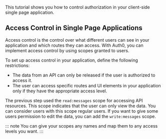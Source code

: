 This tutorial shows you how to control authorization in your client-side single page application.

## Access Control in Single Page Applications

Access control is the control over what different users can see in your application and which routes they can access.
With Auth0, you can implement access control by using scopes granted to users.

To set up access control in your application, define the following restrictions:
* The data from an API can only be released if the user is authorized to access it. 
* The user can access specific routes and UI elements in your application only if they have the appropriate access level.

The previous step used the `read:messages` scope for accessing API resources. This scope indicates that the user can only view the data. You can consider users with this scope regular users. If you want to give some users permission to edit the data, you can add the `write:messages` scope. 

::: note
You can give your scopes any names and map them to any access levels you want. 
:::
